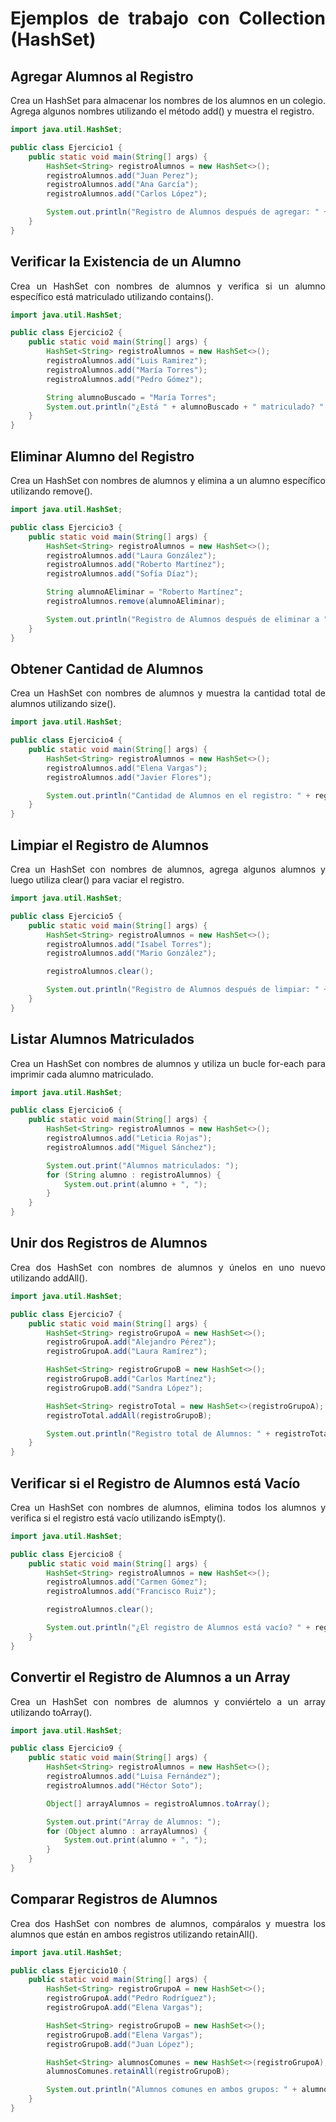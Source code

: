 <div align="justify">

# Ejemplos de trabajo con Collection (HashSet)

## Agregar Alumnos al Registro

Crea un HashSet para almacenar los nombres de los alumnos en un colegio. Agrega algunos nombres utilizando el método add() y muestra el registro.

```java
import java.util.HashSet;

public class Ejercicio1 {
    public static void main(String[] args) {
        HashSet<String> registroAlumnos = new HashSet<>();
        registroAlumnos.add("Juan Perez");
        registroAlumnos.add("Ana García");
        registroAlumnos.add("Carlos López");

        System.out.println("Registro de Alumnos después de agregar: " + registroAlumnos);
    }
}
```

## Verificar la Existencia de un Alumno

Crea un HashSet con nombres de alumnos y verifica si un alumno específico está matriculado utilizando contains().

```java
import java.util.HashSet;

public class Ejercicio2 {
    public static void main(String[] args) {
        HashSet<String> registroAlumnos = new HashSet<>();
        registroAlumnos.add("Luis Ramirez");
        registroAlumnos.add("María Torres");
        registroAlumnos.add("Pedro Gómez");

        String alumnoBuscado = "María Torres";
        System.out.println("¿Está " + alumnoBuscado + " matriculado? " + registroAlumnos.contains(alumnoBuscado));
    }
}
```

## Eliminar Alumno del Registro

Crea un HashSet con nombres de alumnos y elimina a un alumno específico utilizando remove().

```java
import java.util.HashSet;

public class Ejercicio3 {
    public static void main(String[] args) {
        HashSet<String> registroAlumnos = new HashSet<>();
        registroAlumnos.add("Laura González");
        registroAlumnos.add("Roberto Martínez");
        registroAlumnos.add("Sofía Díaz");

        String alumnoAEliminar = "Roberto Martínez";
        registroAlumnos.remove(alumnoAEliminar);

        System.out.println("Registro de Alumnos después de eliminar a " + alumnoAEliminar + ": " + registroAlumnos);
    }
}
```

## Obtener Cantidad de Alumnos

Crea un HashSet con nombres de alumnos y muestra la cantidad total de alumnos utilizando size().

```java
import java.util.HashSet;

public class Ejercicio4 {
    public static void main(String[] args) {
        HashSet<String> registroAlumnos = new HashSet<>();
        registroAlumnos.add("Elena Vargas");
        registroAlumnos.add("Javier Flores");

        System.out.println("Cantidad de Alumnos en el registro: " + registroAlumnos.size());
    }
}
```

## Limpiar el Registro de Alumnos

Crea un HashSet con nombres de alumnos, agrega algunos alumnos y luego utiliza clear() para vaciar el registro.

```java
import java.util.HashSet;

public class Ejercicio5 {
    public static void main(String[] args) {
        HashSet<String> registroAlumnos = new HashSet<>();
        registroAlumnos.add("Isabel Torres");
        registroAlumnos.add("Mario González");

        registroAlumnos.clear();

        System.out.println("Registro de Alumnos después de limpiar: " + registroAlumnos);
    }
}
```

## Listar Alumnos Matriculados 

Crea un HashSet con nombres de alumnos y utiliza un bucle for-each para imprimir cada alumno matriculado.

```java
import java.util.HashSet;

public class Ejercicio6 {
    public static void main(String[] args) {
        HashSet<String> registroAlumnos = new HashSet<>();
        registroAlumnos.add("Leticia Rojas");
        registroAlumnos.add("Miguel Sánchez");

        System.out.print("Alumnos matriculados: ");
        for (String alumno : registroAlumnos) {
            System.out.print(alumno + ", ");
        }
    }
}
```

## Unir dos Registros de Alumnos

Crea dos HashSet con nombres de alumnos y únelos en uno nuevo utilizando addAll().

```java
import java.util.HashSet;

public class Ejercicio7 {
    public static void main(String[] args) {
        HashSet<String> registroGrupoA = new HashSet<>();
        registroGrupoA.add("Alejandro Pérez");
        registroGrupoA.add("Laura Ramírez");

        HashSet<String> registroGrupoB = new HashSet<>();
        registroGrupoB.add("Carlos Martínez");
        registroGrupoB.add("Sandra López");

        HashSet<String> registroTotal = new HashSet<>(registroGrupoA);
        registroTotal.addAll(registroGrupoB);

        System.out.println("Registro total de Alumnos: " + registroTotal);
    }
}
```

## Verificar si el Registro de Alumnos está Vacío

Crea un HashSet con nombres de alumnos, elimina todos los alumnos y verifica si el registro está vacío utilizando isEmpty().

```java
import java.util.HashSet;

public class Ejercicio8 {
    public static void main(String[] args) {
        HashSet<String> registroAlumnos = new HashSet<>();
        registroAlumnos.add("Carmen Gómez");
        registroAlumnos.add("Francisco Ruiz");

        registroAlumnos.clear();

        System.out.println("¿El registro de Alumnos está vacío? " + registroAlumnos.isEmpty());
    }
}
```

## Convertir el Registro de Alumnos a un Array

Crea un HashSet con nombres de alumnos y conviértelo a un array utilizando toArray().

```java
import java.util.HashSet;

public class Ejercicio9 {
    public static void main(String[] args) {
        HashSet<String> registroAlumnos = new HashSet<>();
        registroAlumnos.add("Luisa Fernández");
        registroAlumnos.add("Héctor Soto");

        Object[] arrayAlumnos = registroAlumnos.toArray();

        System.out.print("Array de Alumnos: ");
        for (Object alumno : arrayAlumnos) {
            System.out.print(alumno + ", ");
        }
    }
}
```

## Comparar Registros de Alumnos

Crea dos HashSet con nombres de alumnos, compáralos y muestra los alumnos que están en ambos registros utilizando retainAll().

```java
import java.util.HashSet;

public class Ejercicio10 {
    public static void main(String[] args) {
        HashSet<String> registroGrupoA = new HashSet<>();
        registroGrupoA.add("Pedro Rodríguez");
        registroGrupoA.add("Elena Vargas");

        HashSet<String> registroGrupoB = new HashSet<>();
        registroGrupoB.add("Elena Vargas");
        registroGrupoB.add("Juan López");

        HashSet<String> alumnosComunes = new HashSet<>(registroGrupoA);
        alumnosComunes.retainAll(registroGrupoB);

        System.out.println("Alumnos comunes en ambos grupos: " + alumnosComunes);
    }
}
```

</div>